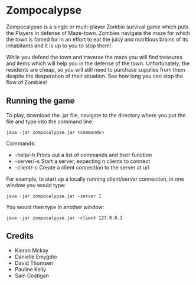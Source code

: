# Zompocalypse

Zompocalypse is a single or multi-player Zombie survival game which puts the Players in defense of Maze-town. Zombies navigate the maze for which the town is famed for in an effort to eat the juicy and nutritious brains of its inhabitants and it is up to you to stop them!

While you defend the town and traverse the maze you will find treasures and items which will help you in the defense of the town. Unfortunately, the residents are cheap, so you will still need to purchase supplies from them despite the desperation of their situation. See how long you can stop the flow of Zombies!

## Running the game

To play, download the .jar file, navigate to the directory where you put the file and type into the command line:

`java -jar zompocalypse.jar <commands>`

Commands:
* -help/-h			Prints out a list of commands and their function
* -server/-s <n>		Start a server, expecting n clients to connect
* -client/-c <url>	Create a client connection to the server at url

For example, to start up a locally running client/server connection, in one window you would type:

`java -jar zompocalypse.jar -server 1`

You would then type in another window:

`java -jar zompocalypse.jar -client 127.0.0.1`

## Credits

* Kieran Mckay
* Danielle Emygdio
* David Thomsen
* Pauline Kelly
* Sam Costigan
